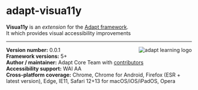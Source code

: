 # adapt-visua11y  
    
**Visua11y** is an *extension* for the [Adapt framework](https://github.com/adaptlearning/adapt_framework).  
It which provides visual accessibility improvements

----------------------------
**Version number:**  0.0.1   <a href="https://community.adaptlearning.org/" target="_blank"><img src="https://github.com/adaptlearning/documentation/blob/master/04_wiki_assets/plug-ins/images/adapt-logo-mrgn-lft.jpg" alt="adapt learning logo" align="right"></a>  
**Framework versions:**  5+  
**Author / maintainer:** Adapt Core Team with [contributors](https://github.com/adaptlearning/adapt-contrib-tutor/graphs/contributors)  
**Accessibility support:** WAI AA  
**Cross-platform coverage:** Chrome, Chrome for Android, Firefox (ESR + latest version), Edge, IE11, Safari 12+13 for macOS/iOS/iPadOS, Opera  
